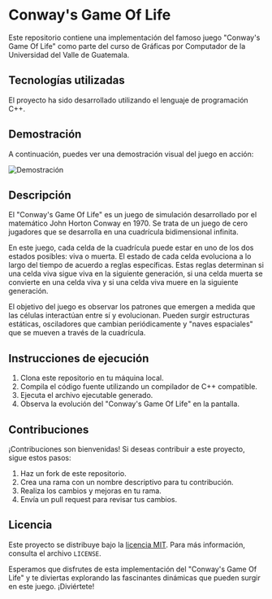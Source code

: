 # Conway's Game Of Life

Este repositorio contiene una implementación del famoso juego "Conway's Game Of Life" como parte del curso de Gráficas por Computador de la Universidad del Valle de Guatemala.

## Tecnologías utilizadas

El proyecto ha sido desarrollado utilizando el lenguaje de programación C++. 

## Demostración

A continuación, puedes ver una demostración visual del juego en acción:

![Demostración](insertar-url-del-gif-aqui)

## Descripción

El "Conway's Game Of Life" es un juego de simulación desarrollado por el matemático John Horton Conway en 1970. Se trata de un juego de cero jugadores que se desarrolla en una cuadrícula bidimensional infinita.

En este juego, cada celda de la cuadrícula puede estar en uno de los dos estados posibles: viva o muerta. El estado de cada celda evoluciona a lo largo del tiempo de acuerdo a reglas específicas. Estas reglas determinan si una celda viva sigue viva en la siguiente generación, si una celda muerta se convierte en una celda viva y si una celda viva muere en la siguiente generación.

El objetivo del juego es observar los patrones que emergen a medida que las células interactúan entre sí y evolucionan. Pueden surgir estructuras estáticas, osciladores que cambian periódicamente y "naves espaciales" que se mueven a través de la cuadrícula.

## Instrucciones de ejecución

1. Clona este repositorio en tu máquina local.
2. Compila el código fuente utilizando un compilador de C++ compatible.
3. Ejecuta el archivo ejecutable generado.
4. Observa la evolución del "Conway's Game Of Life" en la pantalla.

## Contribuciones

¡Contribuciones son bienvenidas! Si deseas contribuir a este proyecto, sigue estos pasos:

1. Haz un fork de este repositorio.
2. Crea una rama con un nombre descriptivo para tu contribución.
3. Realiza los cambios y mejoras en tu rama.
4. Envía un pull request para revisar tus cambios.

## Licencia

Este proyecto se distribuye bajo la [licencia MIT](insertar-url-de-la-licencia-aqui). Para más información, consulta el archivo `LICENSE`.

Esperamos que disfrutes de esta implementación del "Conway's Game Of Life" y te diviertas explorando las fascinantes dinámicas que pueden surgir en este juego. ¡Diviértete!
